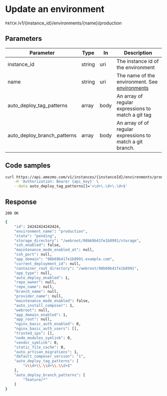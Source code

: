 
# Update an environment

`PATCH` /v1/{instance_id}/environments/{name}/production

## Parameters
Parameter     |  Type | In    | Description     
------------- | ------|------ |------------------
instance_id    |  string | uri  | The instance id of the environment
name          |  string | uri | The name of the environment. See [environments](/docs/api/environments/list-environments)
auto_deploy_tag_patterns | array | body | An array of regular expressions to match a git tag
auto_deploy_branch_patterns | array | body | An array of of regular expressions to match a git branch.

## Code samples
```bash
curl https://api.amezmo.com/v1/instances/{instanceId}/environments/production -X PATCH \
    -H 'Authorization: Bearer {api_key}' \
    --data auto_deploy_tag_patterns[]='v\d+\.\d+\.\d+$'
```

## Response

`200 OK`

```bash
{
    "id": 24242424242424,
    "environment_name": "production",
    "state": "pending",
    "storage_directory": "/webroot/98b69b41fe1b8991/storage",
    "ssh_enabled": false,
    "maintenance_mode_enabled_at": null,
    "ssh_port": null,
    "app_domain": "98b69b41fe1b8991.example.com",
    "current_deployment_id": null,
    "container_root_directory": "/webroot/98b69b41fe1b8991",
    "app_type": null,
    "auto_deploy_enabled": 1,
    "repo_owner": null,
    "repo_name": null,
    "branch_name": null,
    "provider_name": null,
    "maintenance_mode_enabled": false,
    "auto_install_composer": 1,
    "webroot": null,
    "app_domain_enabled": 1,
    "app_root": null,
    "nginx_basic_auth_enabled": 0,
    "nginx_basic_auth_users": [],
    "trusted_ips": [],
    "node_modules_symlink": 0,
    "vendor_symlink": 0,
    "static_file_cache": 0,
    "auto_artisan_migrations": 1,
    "default_composer_version": "1",
    "auto_deploy_tag_patterns": [
        "v\\d+\\.\\d+\\.\\d+$"
    ],
    "auto_deploy_branch_patterns": [
        "feature/*"
    ]
}
```
